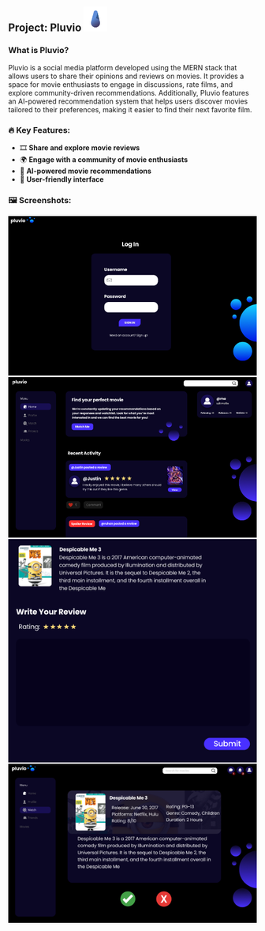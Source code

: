
## Project: Pluvio <img src="pluvio-app\src\mainPages\WelcomePage\pluvioLogo.png" height=50>


###  What is Pluvio?

Pluvio is a social media platform developed using the MERN stack that allows users to share their opinions and reviews on movies. It provides a space for movie enthusiasts to engage in discussions, rate films, and explore community-driven recommendations. Additionally, Pluvio features an AI-powered recommendation system that helps users discover movies tailored to their preferences, making it easier to find their next favorite film.

### 🔥 Key Features:

- 🎞️ **Share and explore movie reviews**
- 🌍 **Engage with a community of movie enthusiasts**
- 🤖 **AI-powered movie recommendations**
- 🎨 **User-friendly interface**

### 🖼️ Screenshots:
<img src="\screenshot\login.png">
<img src="\screenshot\feed.png">
<img src="\screenshot\post.png">
<img src="\screenshot\ai.png">
